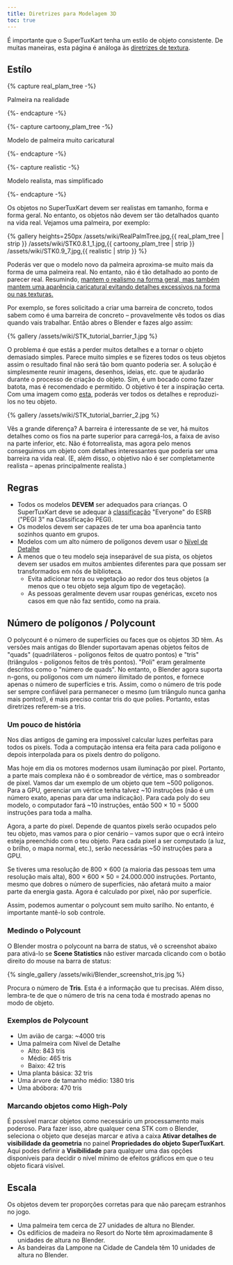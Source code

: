 ```yaml
---
title: Diretrizes para Modelagem 3D
toc: true
---
```

É importante que o SuperTuxKart tenha um estilo de objeto consistente. De muitas maneiras, esta página é análoga às [diretrizes de textura](Texture_Guidelines).

## Estílo

{% capture real_plam_tree -%}

Palmeira na realidade

{%- endcapture -%}

{%- capture cartoony_plam_tree -%}

Modelo de palmeira muito caricatural

{%- endcapture -%}

{%- capture realistic -%}

Modelo realista, mas simplificado

{%- endcapture -%}

Os objetos no SuperTuxKart devem ser realistas em tamanho, forma e forma geral. No entanto, os objetos não devem ser tão detalhados quanto na vida real. Vejamos uma palmeira, por exemplo:

{% gallery heights=250px
/assets/wiki/RealPalmTree.jpg,{{ real_plam_tree | strip }}
/assets/wiki/STK0.8.1_1.jpg,{{ cartoony_plam_tree | strip }}
/assets/wiki/STK0.9_7.jpg,{{ realistic | strip }}
%}

Poderás ver que o modelo novo da palmeira aproxima-se muito mais da forma de uma palmeira real. No entanto, não é tão detalhado ao ponto de parecer real. Resumindo, <u>mantem o realismo na forma geral, mas também mantem uma aparência caricatural evitando detalhes excessivos na forma ou nas texturas.</u>

Por exemplo, se fores solicitado a criar uma barreira de concreto, todos sabem como é uma barreira de concreto – provavelmente vês todos os dias quando vais trabalhar. Então abres o Blender e fazes algo assim:

{% gallery
/assets/wiki/STK_tutorial_barrier_1.jpg
%}

O problema é que estás a perder muitos detalhes e a tornar o objeto demasiado simples. Parece muito simples e se fizeres todos os teus objetos assim o resultado final não será tão bom quanto poderia ser. A solução é simplesmente reunir imagens, desenhos, ideias, etc. que te ajudarão durante o processo de criação do objeto. Sim, é um bocado como fazer batota, mas é recomendado e permitido. O objetivo é ter a inspiração certa. Com uma imagem como [esta](https://upload.wikimedia.org/wikipedia/commons/thumb/9/9e/BarreiraNewJersey.JPG/1280px-BarreiraNewJersey.JPG), poderás ver todos os detalhes e reproduzi-los no teu objeto.

{% gallery
/assets/wiki/STK_tutorial_barrier_2.jpg
%}

Vês a grande diferença? A barreira é interessante de se ver, há muitos detalhes como os fios na parte superior para carregá-los, a faixa de aviso na parte inferior, etc. Não é fotorrealista, mas agora pelo menos conseguimos um objeto com detalhes interessantes que poderia ser uma barreira na vida real. (E, além disso, o objetivo não é ser completamente realista – apenas principalmente realista.)

## Regras

* Todos os modelos **DEVEM** ser adequados para crianças. O SuperTuxKart deve se adequar à [classificação](https://en.wikipedia.org/wiki/Entertainment_Software_Rating_Board#Ratings) "Everyone" do ESRB ("PEGI 3" na Classificação PEGI).
* Os modelos devem ser capazes de ter uma boa aparência tanto sozinhos quanto em grupos.
* Modelos com um alto número de polígonos devem usar o [Nível de Detalhe](Level_of_Detail)
* A menos que o teu modelo seja inseparável de sua pista, os objetos devem ser usados ​​em muitos ambientes diferentes para que possam ser transformados em nós de biblioteca.
    * Evita adicionar terra ou vegetação ao redor dos teus objetos (a menos que o teu objeto seja algum tipo de vegetação).
    * As pessoas geralmente devem usar roupas genéricas, exceto nos casos em que não faz sentido, como na praia.

## Número de polígonos / Polycount

O polycount é o número de superfícies ou faces que os objetos 3D têm. As versões mais antigas do Blender suportavam apenas objetos feitos de "quads" (quadriláteros - polígonos feitos de quatro pontos) e "tris" (triângulos - polígonos feitos de três pontos). "Poli" eram geralmente descritos como o "número de quads". No entanto, o Blender agora suporta n-gons, ou polígonos com um número ilimitado de pontos, e fornece apenas o número de superfícies e tris. Assim, como o número de tris pode ser sempre confiável para permanecer o mesmo (um triângulo nunca ganha mais pontos!), é mais preciso contar tris do que polies. Portanto, estas diretrizes referem-se a tris.

### Um pouco de história

Nos dias antigos de gaming era impossível calcular luzes perfeitas para todos os pixels. Toda a computação intensa era feita para cada polígono e depois interpolada para os pixels dentro do polígono.

Mas hoje em dia os motores modernos usam iluminação por pixel. Portanto, a parte mais complexa não é o sombreador de vértice, mas o sombreador de pixel. Vamos dar um exemplo de um objeto que tem ~500 polígonos. Para a GPU, gerenciar um vértice tenha talvez ~10 instruções (não é um número exato, apenas para dar uma indicação). Para cada poly do seu modelo, o computador fará ~10 instruções, então 500 × 10 = 5000 instruções para toda a malha.

Agora, a parte do pixel. Depende de quantos pixels serão ocupados pelo teu objeto, mas vamos para o pior cenário – vamos supor que o ecrã inteiro esteja preenchido com o teu objeto. Para cada pixel a ser computado (a luz, o brilho, o mapa normal, etc.), serão necessárias ~50 instruções para a GPU.

Se tiveres uma resolução de 800 × 600 (a maioria das pessoas tem uma resolução mais alta), 800 × 600 × 50 = 24.000.000 instruções. Portanto, mesmo que dobres o número de superfícies, não afetará muito a maior parte da energia gasta. Agora é calculado por pixel, não por superfície.

Assim, podemos aumentar o polycount sem muito sarilho. No entanto, é importante mantê-lo sob controle.

### Medindo o Polycount

O Blender mostra o polycount na barra de status, vê o screenshot abaixo para ativá-lo se **Scene Statistics** não estiver marcada clicando com o botão direito do mouse na barra de status:

{% single_gallery
/assets/wiki/Blender_screenshot_tris.jpg
%}

Procura o número de **Tris**. Esta é a informação que tu precisas. Além disso, lembra-te de que o número de tris na cena toda é mostrado apenas no modo de objeto.

### Exemplos de Polycount

* Um avião de carga: ~4000 tris
* Uma palmeira com Nível de Detalhe
    * Alto: 843 tris
    * Médio: 465 tris
    * Baixo: 42 tris
* Uma planta básica: 32 tris
* Uma árvore de tamanho médio: 1380 tris
* Uma abóbora: 470 tris

### Marcando objetos como High-Poly

É possível marcar objetos como necessário um processamento mais poderoso. Para fazer isso, abre qualquer cena STK com o Blender, seleciona o objeto que desejas marcar e ativa a caixa **Ativar detalhes de visibilidade da geometria** no painel **Propriedades do objeto SuperTuxKart**. Aqui podes definir a **Visibilidade** para qualquer uma das opções disponíveis para decidir o nível mínimo de efeitos gráficos em que o teu objeto ficará visível.

## Escala

Os objetos devem ter proporções corretas para que não pareçam estranhos no jogo.

* Uma palmeira tem cerca de 27 unidades de altura no Blender.
* Os edifícios de madeira no Resort do Norte têm aproximadamente 8 unidades de altura no Blender.
* As bandeiras da Lampone na Cidade de Candela têm 10 unidades de altura no Blender.
